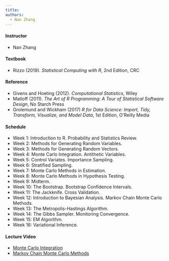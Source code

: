 ```yaml
---
title:
authors:
  - Nan Zhang
---
```


#### Instructor

*   Nan Zhang

#### Textbook

*   Rizzo (2019). _Statistical Computing with R_, 2nd Edition, CRC

#### Reference

*   Givens and Hoeting (2012). _Computational Statistics_, Wiley
*   Matloff (2011). _The Art of R Programming: A Tour of Statistical Software Design_, No Starch Press
*   Grolemund and Wickham (2017) _R for Data Science: Import, Tidy, Transform, Visualize, and Model Data_, 1st Edition, O'Reilly Media

#### Schedule

*   Week 1: Introduction to R. Probability and Statistics Review.
*   Week 2: Methods for Generating Random Variables.
*   Week 3: Methods for Generating Random Vectors.
*   Week 4: Monte Carlo Integration. Antithetic Variables.
*   Week 5: Control Variates. Importance Sampling.
*   Week 6: Stratified Sampling.
*   Week 7: Monte Carlo Methods in Estimation.
*   Week 8: Monte Carlo Methods in Hypothesis Testing.
*   Week 9: Midterm.
*   Week 10: The Bootstrap. Bootstrap Confidence Intervals.
*   Week 11: The Jackknife. Cross Validation.
*   Week 12: Introduction to Bayesian Analysis. Markov Chain Monte Carlo Methods.
*   Week 13: The Metropolis-Hastings Algorithm.
*   Week 14: The Gibbs Sampler. Monitoring Convergence.
*   Week 15: EM Algorithm.
*   Week 16: Variational Inference.

#### Lecture Video

*   [Monte Carlo Integration](./lecture-video/MC-integration.html)
*   [Markov Chain Monte Carlo Methods](./lecture-video/MCMC.html)
